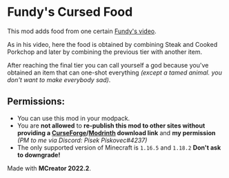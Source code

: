 # Fundy's Cursed Food

This mod adds food from one certain [Fundy's video](https://youtu.be/h9yLFPI4PbY).

As in his video, here the food is obtained by combining Steak and Cooked Porkchop and later by combining the previous tier with another item.

After reaching the final tier you can call yourself a god because you've obtained an item that can one-shot everything *(except a tamed animal. you don't want to make everybody sad)*.

## Permissions:
* You can use this mod in your modpack.
* You are **not allowed** to **re-publish this mod to other sites without providing a [CurseForge](https://www.curseforge.com/minecraft/mc-mods/fundys-cursed-food)/[Modrinth](https://modrinth.com/mod/fundys-cursed-food) download link** and **my permission** *(PM to me via Discord: Písek Pískovec#4237)*
* The only supported version of Minecraft is `1.16.5` and `1.18.2` **Don't ask to downgrade!**

Made with **MCreator 2022.2**.
